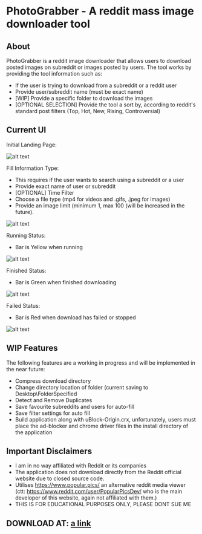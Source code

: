 # PhotoGrabber - A reddit mass image downloader tool

## About ##
PhotoGrabber is a reddit image downloader that allows users to download posted images on subreddit or images posted by users. 
The tool works by providing the tool information such as:
  - If the user is trying to download from a subreddit or a reddit user
  - Provide user/subreddit name (must be exact name)
  - [WIP] Provide a specific folder to download the images
  - [OPTIONAL SELECTION] Provide the tool a sort by, according to reddit's standard post filters (Top, Hot, New, Rising, Controversial)
  
## Current UI ##

Initial Landing Page:

![alt text](https://imgur.com/KA8LG2T)

Fill Information Type:
  - This requires if the user wants to search using a subreddit or a user
  - Provide exact name of user or subreddit
  - [OPTIONAL] Time Filter
  - Choose a file type (mp4 for videos and .gifs, .jpeg for images)
  - Provide an image limit (minimum 1, max 100 (will be increased in the future).
  
![alt text](https://imgur.com/UL1Rv6e)

Running Status:
  - Bar is Yellow when running
 
![alt text](https://imgur.com/nydYL8f)

Finished Status:
  - Bar is Green when finished downloading
  
![alt text](https://imgur.com/CyE4zWU)


Failed Status:
  - Bar is Red when download has failed or stopped
  
![alt text](https://imgur.com/bJbrBbn)

## WIP Features ##

The following features are a working in progress and will be implemented in the near future:
  - Compress download directory
  - Change directory location of folder (current saving to Desktop\FolderSpecified
  - Detect and Remove Duplicates
  - Save favourite subreddits and users for auto-fill
  - Save filter settings for auto fill
  - Build application along with uBlock-Origin.crx, unfortunately, users must place the ad-blocker and chrome driver files in the install directory of the application
  
## Important Disclaimers ##
  - I am in no way affiliated with Reddit or its companies
  - The application does not download directly from the Reddit official website due to closed source code.
  - Utilises https://www.popular.pics/ an alternative reddit media viewer (ctt: https://www.reddit.com/user/PopularPicsDev/ who is the main developer of this website,
    again not affiliated with them.)
  - THIS IS FOR EDUCATIONAL PURPOSES ONLY, PLEASE DONT SUE ME
  
## DOWNLOAD AT: [a link](https://github.com/Syncline-blip/PhotoGrabber/blob/master/ReddiPhotoCrawler_beta1.1.zip)
